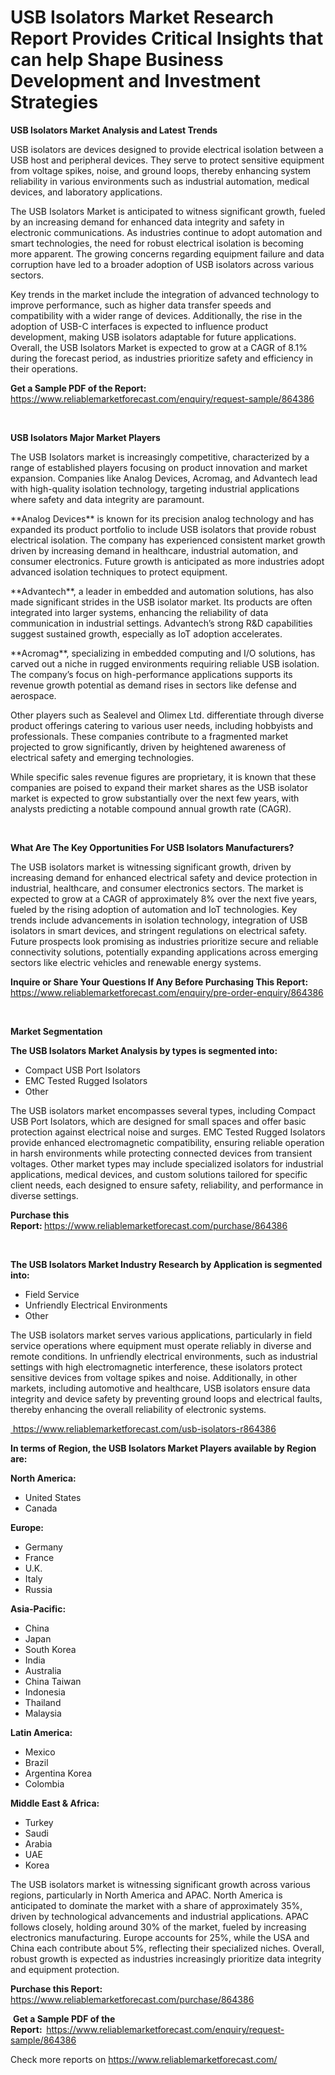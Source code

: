 <p><h1>USB Isolators Market Research Report Provides Critical Insights that can help Shape Business Development and Investment Strategies</h1></p><p><strong>USB Isolators Market Analysis and Latest Trends</strong></p>
<p><p>USB isolators are devices designed to provide electrical isolation between a USB host and peripheral devices. They serve to protect sensitive equipment from voltage spikes, noise, and ground loops, thereby enhancing system reliability in various environments such as industrial automation, medical devices, and laboratory applications. </p><p>The USB Isolators Market is anticipated to witness significant growth, fueled by an increasing demand for enhanced data integrity and safety in electronic communications. As industries continue to adopt automation and smart technologies, the need for robust electrical isolation is becoming more apparent. The growing concerns regarding equipment failure and data corruption have led to a broader adoption of USB isolators across various sectors.</p><p>Key trends in the market include the integration of advanced technology to improve performance, such as higher data transfer speeds and compatibility with a wider range of devices. Additionally, the rise in the adoption of USB-C interfaces is expected to influence product development, making USB isolators adaptable for future applications. Overall, the USB Isolators Market is expected to grow at a CAGR of 8.1% during the forecast period, as industries prioritize safety and efficiency in their operations.</p></p>
<p><strong>Get a Sample PDF of the Report:&nbsp;</strong> <a href="https://www.reliablemarketforecast.com/enquiry/request-sample/864386?utm_campaign=2808&utm_medium=2&utm_source=Github&utm_content=ia&utm_term=10042025&utm_id=usb-isolators">https://www.reliablemarketforecast.com/enquiry/request-sample/864386</a></p>
<p>&nbsp;</p>
<p><strong>USB Isolators Major Market Players</strong></p>
<p><p>The USB Isolators market is increasingly competitive, characterized by a range of established players focusing on product innovation and market expansion. Companies like Analog Devices, Acromag, and Advantech lead with high-quality isolation technology, targeting industrial applications where safety and data integrity are paramount. </p><p>**Analog Devices** is known for its precision analog technology and has expanded its product portfolio to include USB isolators that provide robust electrical isolation. The company has experienced consistent market growth driven by increasing demand in healthcare, industrial automation, and consumer electronics. Future growth is anticipated as more industries adopt advanced isolation techniques to protect equipment.</p><p>**Advantech**, a leader in embedded and automation solutions, has also made significant strides in the USB isolator market. Its products are often integrated into larger systems, enhancing the reliability of data communication in industrial settings. Advantech’s strong R&D capabilities suggest sustained growth, especially as IoT adoption accelerates.</p><p>**Acromag**, specializing in embedded computing and I/O solutions, has carved out a niche in rugged environments requiring reliable USB isolation. The company’s focus on high-performance applications supports its revenue growth potential as demand rises in sectors like defense and aerospace.</p><p>Other players such as Sealevel and Olimex Ltd. differentiate through diverse product offerings catering to various user needs, including hobbyists and professionals. These companies contribute to a fragmented market projected to grow significantly, driven by heightened awareness of electrical safety and emerging technologies.</p><p>While specific sales revenue figures are proprietary, it is known that these companies are poised to expand their market shares as the USB isolator market is expected to grow substantially over the next few years, with analysts predicting a notable compound annual growth rate (CAGR).</p></p>
<p>&nbsp;</p>
<p><strong>What Are The Key Opportunities For USB Isolators Manufacturers?</strong></p>
<p><p>The USB isolators market is witnessing significant growth, driven by increasing demand for enhanced electrical safety and device protection in industrial, healthcare, and consumer electronics sectors. The market is expected to grow at a CAGR of approximately 8% over the next five years, fueled by the rising adoption of automation and IoT technologies. Key trends include advancements in isolation technology, integration of USB isolators in smart devices, and stringent regulations on electrical safety. Future prospects look promising as industries prioritize secure and reliable connectivity solutions, potentially expanding applications across emerging sectors like electric vehicles and renewable energy systems.</p></p>
<p><strong>Inquire or Share Your Questions If Any Before Purchasing This Report:</strong> <a href="https://www.reliablemarketforecast.com/enquiry/pre-order-enquiry/864386?utm_campaign=2808&utm_medium=2&utm_source=Github&utm_content=ia&utm_term=10042025&utm_id=usb-isolators">https://www.reliablemarketforecast.com/enquiry/pre-order-enquiry/864386</a></p>
<p>&nbsp;</p>
<p><strong>Market Segmentation</strong></p>
<p><strong>The USB Isolators Market Analysis by types is segmented into:</strong></p>
<p><ul><li>Compact USB Port Isolators</li><li>EMC Tested Rugged Isolators</li><li>Other</li></ul></p>
<p><p>The USB isolators market encompasses several types, including Compact USB Port Isolators, which are designed for small spaces and offer basic protection against electrical noise and surges. EMC Tested Rugged Isolators provide enhanced electromagnetic compatibility, ensuring reliable operation in harsh environments while protecting connected devices from transient voltages. Other market types may include specialized isolators for industrial applications, medical devices, and custom solutions tailored for specific client needs, each designed to ensure safety, reliability, and performance in diverse settings.</p></p>
<p><strong>Purchase this Report:&nbsp;</strong><a href="https://www.reliablemarketforecast.com/purchase/864386?utm_campaign=2808&utm_medium=2&utm_source=Github&utm_content=ia&utm_term=10042025&utm_id=usb-isolators">https://www.reliablemarketforecast.com/purchase/864386</a></p>
<p>&nbsp;</p>
<p><strong>The USB Isolators Market Industry Research by Application is segmented into:</strong></p>
<p><ul><li>Field Service</li><li>Unfriendly Electrical Environments</li><li>Other</li></ul></p>
<p><p>The USB isolators market serves various applications, particularly in field service operations where equipment must operate reliably in diverse and remote conditions. In unfriendly electrical environments, such as industrial settings with high electromagnetic interference, these isolators protect sensitive devices from voltage spikes and noise. Additionally, in other markets, including automotive and healthcare, USB isolators ensure data integrity and device safety by preventing ground loops and electrical faults, thereby enhancing the overall reliability of electronic systems.</p></p>
<p><a href="https://www.reliablemarketforecast.com/usb-isolators-r864386?utm_campaign=2808&utm_medium=2&utm_source=Github&utm_content=ia&utm_term=10042025&utm_id=usb-isolators">&nbsp;https://www.reliablemarketforecast.com/usb-isolators-r864386</a></p>
<p><strong>In terms of Region, the USB Isolators Market Players available by Region are:</strong></p>
<p>
    <p> <strong> North America: </strong>
        <ul>
            <li>United States</li>
            <li>Canada</li>
        </ul>
        </p> 
    <p> <strong> Europe: </strong>
        <ul>
            <li>Germany</li>
            <li>France</li>
            <li>U.K.</li>
            <li>Italy</li>
            <li>Russia</li>
        </ul>
        </p> 
    <p> <strong> Asia-Pacific: </strong>
        <ul>
            <li>China</li>
            <li>Japan</li>
            <li>South Korea</li>
            <li>India</li>
            <li>Australia</li>
            <li>China Taiwan</li>
            <li>Indonesia</li>
            <li>Thailand</li>
            <li>Malaysia</li>
        </ul>
        </p> 
    <p> <strong> Latin America: </strong>
        <ul>
            <li>Mexico</li>
            <li>Brazil</li>
            <li>Argentina Korea</li>
            <li>Colombia</li>
        </ul>
        </p> 
    <p> <strong> Middle East & Africa: </strong>
        <ul>
            <li>Turkey</li>
            <li>Saudi</li>
            <li>Arabia</li>
            <li>UAE</li>
            <li>Korea</li>
        </ul>
    </p>
    </p>
<p><p>The USB isolators market is witnessing significant growth across various regions, particularly in North America and APAC. North America is anticipated to dominate the market with a share of approximately 35%, driven by technological advancements and industrial applications. APAC follows closely, holding around 30% of the market, fueled by increasing electronics manufacturing. Europe accounts for 25%, while the USA and China each contribute about 5%, reflecting their specialized niches. Overall, robust growth is expected as industries increasingly prioritize data integrity and equipment protection.</p></p>
<p><strong>Purchase this Report: </strong><a href="https://www.reliablemarketforecast.com/purchase/864386?utm_campaign=2808&utm_medium=2&utm_source=Github&utm_content=ia&utm_term=10042025&utm_id=usb-isolators">https://www.reliablemarketforecast.com/purchase/864386</a></p>
<p>&nbsp;<strong>Get a Sample PDF of the Report:&nbsp;&nbsp;</strong><a href="https://www.reliablemarketforecast.com/enquiry/request-sample/864386?utm_campaign=2808&utm_medium=2&utm_source=Github&utm_content=ia&utm_term=10042025&utm_id=usb-isolators">https://www.reliablemarketforecast.com/enquiry/request-sample/864386</a></p>
<p><strong></strong></p>
<p>Check more reports on <a href="https://www.reliablemarketforecast.com/?utm_campaign=2808&utm_medium=2&utm_source=Github&utm_content=ia&utm_term=10042025&utm_id=usb-isolators">https://www.reliablemarketforecast.com/</a></p>